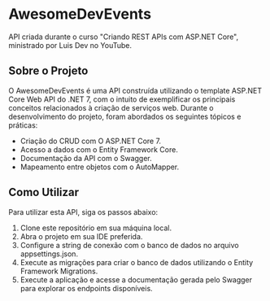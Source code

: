# AwesomeDevEvents
API criada durante o curso "Criando REST APIs com ASP.NET Core", ministrado por Luis Dev no YouTube.

## Sobre o Projeto
O AwesomeDevEvents é uma API construída utilizando o template ASP.NET Core Web API do .NET 7, com o intuito de exemplificar os principais conceitos relacionados à criação de serviços web. Durante o desenvolvimento do projeto, foram abordados os seguintes tópicos e práticas:

- Criação do CRUD com O ASP.NET Core 7.
- Acesso a dados com o Entity Framework Core.
- Documentação da API com o Swagger.
- Mapeamento entre objetos com o AutoMapper.

## Como Utilizar
Para utilizar esta API, siga os passos abaixo:

1. Clone este repositório em sua máquina local.
2. Abra o projeto em sua IDE preferida.
3. Configure a string de conexão com o banco de dados no arquivo appsettings.json.
4. Execute as migrações para criar o banco de dados utilizando o Entity Framework Migrations.
5. Execute a aplicação e acesse a documentação gerada pelo Swagger para explorar os endpoints disponíveis.
